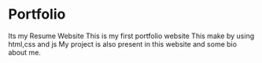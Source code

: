 # Portfolio
Its my Resume Website
This is my first portfolio website 
This make by using html,css and js
My project is also present in this website
and some bio about me.
